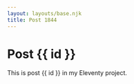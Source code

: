 ```yaml
---
layout: layouts/base.njk
title: Post 1844
---
```


# Post {{ id }}

This is post {{ id }} in my Eleventy project.
